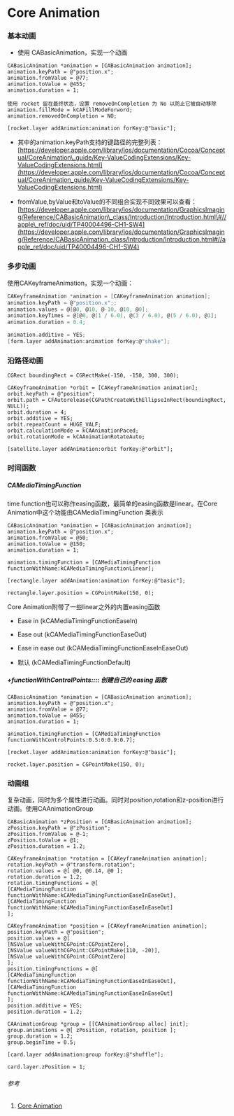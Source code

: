 # Core Animation

### 基本动画

* 使用 CABasicAnimation，实现一个动画

```
CABasicAnimation *animation = [CABasicAnimation animation];
animation.keyPath = @"position.x";
animation.fromValue = @77;
animation.toValue = @455;
animation.duration = 1;

使用 rocket 留在最终状态，设置 removeOnCompletion 为 No 以防止它被自动移除
animation.fillMode = kCAFillModeForword;
animation.removedOnCompletion = NO;

[rocket.layer addAnimation:animation forKey:@"basic"];
```

* 其中的animation.keyPath支持的键路径的完整列表：[https://developer.apple.com/library/ios/documentation/Cocoa/Conceptual/CoreAnimation\_guide/Key-ValueCodingExtensions/Key-ValueCodingExtensions.html](https://developer.apple.com/library/ios/documentation/Cocoa/Conceptual/CoreAnimation_guide/Key-ValueCodingExtensions/Key-ValueCodingExtensions.html)

* fromValue,byValue和toValue的不同组合实现不同效果可以查看：[https://developer.apple.com/library/ios/documentation/GraphicsImaging/Reference/CABasicAnimation\_class/Introduction/Introduction.html\#//apple\_ref/doc/uid/TP40004496-CH1-SW4](https://developer.apple.com/library/ios/documentation/GraphicsImaging/Reference/CABasicAnimation_class/Introduction/Introduction.html#//apple_ref/doc/uid/TP40004496-CH1-SW4)

### 多步动画

使用CAKeyframeAnimation，实现一个动画：

```c
CAKeyframeAnimation *animation = [CAKeyframeAnimation animation];
animation.keyPath = @"position.x";;
animation.values = @[@0, @10, @-10, @10, @0];
animation.keyTimes = @[@0, @(1 / 6.0), @(3 / 6.0), @(5 / 6.0), @1];
animation.duration = 0.4;

animation.additive = YES;
[form.layer addAnimation:animation forKey:@"shake"];
```

### 沿路径动画

```
CGRect boundingRect = CGRectMake(-150, -150, 300, 300);

CAKeyframeAnimation *orbit = [CAKeyframeAnimation animation];
orbit.keyPath = @"position";
orbit.path = CFAutorelease(CGPathCreateWithEllipseInRect(boundingRect, NULL));
orbit.duration = 4;
orbit.additive = YES;
orbit.repeatCount = HUGE_VALF;
orbit.calculationMode = kCAAnimationPaced;
orbit.rotationMode = kCAAnimationRotateAuto;

[satellite.layer addAnimation:orbit forKey:@"orbit"];
```

### 时间函数

##### CAMediaTimingFunction

time function也可以称作easing函数，最简单的easing函数是linear。在Core Animation中这个功能由CAMediaTimingFunction 类表示

```
CABasicAnimation *animation = [CABasicAnimation animation];
animation.keyPath = @"position.x";
animation.fromValue = @50;
animation.toValue = @150;
animation.duration = 1;

animation.timingFunction = [CAMediaTimingFunction functionWithName:kCAMediaTimingFunctionLinear];

[rectangle.layer addAnimation:animation forKey:@"basic"];

rectangle.layer.position = CGPointMake(150, 0);
```

Core Animation附带了一些linear之外的内置easing函数

* Ease in \(kCAMediaTimingFunctionEaseIn\)

* Ease out \(kCAMediaTimingFunctionEaseOut\)

* Ease in ease out \(kCAMediaTimingFunctionEaseInEaseOut\)

* 默认 \(kCAMediaTimingFunctionDefault\)

##### +functionWithControlPoints:::: 创建自己的 easing 函数

```
CABasicAnimation *animation = [CABasicAnimation animation];
animation.keyPath = @"position.x";
animation.fromValue = @77;
animation.toValue = @455;
animation.duration = 1;

animation.timingFunction = [CAMediaTimingFunction functionWithControlPoints:0.5:0:0.9:0.7];

[rocket.layer addAnimation:animation forKey:@"basic"];

rocket.layer.position = CGPointMake(150, 0);
```

### 动画组

复杂动画，同时为多个属性进行动画。同时对position,rotation和z-position进行动画。使用CAAnimationGroup

```
CABasicAnimation *zPosition = [CABasicAnimation animation];
zPosition.keyPath = @"zPosition";
zPosition.fromValue = @-1;
zPosition.toValue = @1;
zPosition.duration = 1.2;

CAKeyframeAnimation *rotation = [CAKeyframeAnimation animation];
rotation.keyPath = @"transform.rotation";
rotation.values = @[ @0, @0.14, @0 ];
rotation.duration = 1.2;
rotation.timingFunctions = @[
[CAMediaTimingFunction functionWithName:kCAMediaTimingFunctionEaseInEaseOut],
[CAMediaTimingFunction functionWithName:kCAMediaTimingFunctionEaseInEaseOut]
];

CAKeyframeAnimation *position = [CAKeyframeAnimation animation];
position.keyPath = @"position";
position.values = @[
[NSValue valueWithCGPoint:CGPointZero],
[NSValue valueWithCGPoint:CGPointMake(110, -20)],
[NSValue valueWithCGPoint:CGPointZero]
];
position.timingFunctions = @[
[CAMediaTimingFunction functionWithName:kCAMediaTimingFunctionEaseInEaseOut],
[CAMediaTimingFunction functionWithName:kCAMediaTimingFunctionEaseInEaseOut]
];
position.additive = YES;
position.duration = 1.2;

CAAnimationGroup *group = [[CAAnimationGroup alloc] init];
group.animations = @[ zPosition, rotation, position ];
group.duration = 1.2;
group.beginTime = 0.5;

[card.layer addAnimation:group forKey:@"shuffle"];

card.layer.zPosition = 1;
```

###### 参考

1. [Core Animation](https://github.com/ming1016/study/wiki/Core-Animation)



